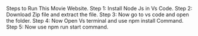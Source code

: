 Steps to Run This Movie Website.
Step 1: Install Node Js in Vs Code.
Step 2: Download Zip file and extract the file.
Step 3: Now go to vs code and open the folder.
Step 4: Now Open Vs terminal and use npm install Command.
Step 5: Now use npm run start command.
